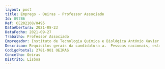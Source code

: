 ```yaml
--- 
layout: post
title: Emprego - Oeiras - Professor Associado
Id: 89786
Ref: OE202108/0495
DataAbertura: 2021-08-23
DataFecho: 2021-09-27
Trabalho: Professor Associado
Empregador: Instituto de Tecnologia Química e Biológica António Xavier - ITQB NOVA - Institute of Chemical and B
Descricao: Requisitos gerais da candidatura a.	Pessoas nacionais, estrangeiras e apátridas, titulares de grau de Doutor em Bioquímica há mais de cinco anos, nos termos do artigo 41.º do ECDU b.	Detentores de um currículo científico e profissional que revele um perfil adequado à atividade a desenvolver c.	Caso o doutoramento do(a) selecionado(a) tenha sido conferido por instituição de ensino superior estrangeira, o seu reconhecimento deve obedecer ao disposto no Decreto Lei n.º 66 2018, de 16 de agosto, devendo, sob pena de exclusão, quaisquer formalidades aí estabelecidas estar cumpridas até à data de assinatura do contrato.
CodigoPostal: 2781-901 OEIRAS
Concelho: Oeiras
Distrito: Lisboa
--- 
```

